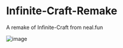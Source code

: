 # Infinite-Craft-Remake
A remake of Infinite-Craft from neal.fun

![image](https://github.com/StephenIsTaken/Infinite-Craft-Remake/assets/123317160/4b487069-c3f2-4426-825c-8e46899c9870)
